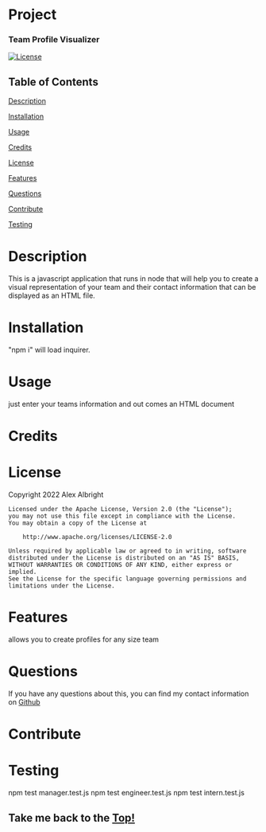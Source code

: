 
  # Project
  
  ### Team Profile Visualizer
  [![License](https://img.shields.io/badge/License-Apache_2.0-blue.svg)](https://opensource.org/licenses/Apache-2.0) 

  ## Table of Contents

  [Description](#description)

  [Installation](#installation)

  [Usage](#usage)

  [Credits](#credits)

  [License](#license)

  [Features](#features)

  [Questions](#questions)

  [Contribute](#contribute)

  [Testing](#testing)


# Description
This is a javascript application that runs in node that will help you to create a visual representation of your team and their contact information that can be displayed as an HTML file. 

# Installation
"npm i" will load inquirer. 

# Usage
just enter your teams information and out comes an HTML document

# Credits 



# License
Copyright 2022 Alex Albright

    Licensed under the Apache License, Version 2.0 (the "License");
    you may not use this file except in compliance with the License.
    You may obtain a copy of the License at
 
        http://www.apache.org/licenses/LICENSE-2.0
 
    Unless required by applicable law or agreed to in writing, software
    distributed under the License is distributed on an "AS IS" BASIS,
    WITHOUT WARRANTIES OR CONDITIONS OF ANY KIND, either express or implied.
    See the License for the specific language governing permissions and
    limitations under the License.

# Features
allows you to create profiles for any size team 

# Questions

If you have any questions about this, you can find my contact information 
on [Github](https://www.github.com/https://github.com/alexarizona00)


# Contribute




# Testing

npm test manager.test.js
npm test engineer.test.js
npm test intern.test.js


## Take me back to the [Top!](#project)
